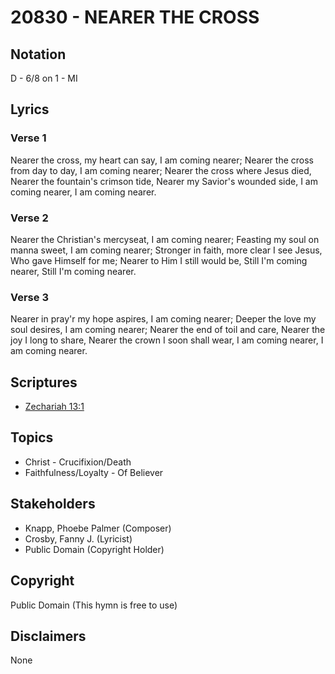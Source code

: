 # 20830 - NEARER THE CROSS

## Notation

D - 6/8 on 1 - MI

## Lyrics

### Verse 1

Nearer the cross, my heart can say, I am coming nearer; Nearer the cross from day to day, I am coming nearer; Nearer the cross where Jesus died, Nearer the fountain's crimson tide, Nearer my Savior's wounded side, I am coming nearer, I am coming nearer.

### Verse 2

Nearer the Christian's mercyseat, I am coming nearer; Feasting my soul on manna sweet, I am coming nearer; Stronger in faith, more clear I see Jesus, Who gave Himself for me; Nearer to Him I still would be, Still I'm coming nearer, Still I'm coming nearer.

### Verse 3

Nearer in pray'r my hope aspires, I am coming nearer; Deeper the love my soul desires, I am coming nearer; Nearer the end of toil and care, Nearer the joy I long to share, Nearer the crown I soon shall wear, I am coming nearer, I am coming nearer.


## Scriptures

- [Zechariah 13:1](https://www.biblegateway.com/passage/?search=Zechariah%2013%3A1)

## Topics

- Christ - Crucifixion/Death
- Faithfulness/Loyalty - Of Believer

## Stakeholders

- Knapp, Phoebe Palmer (Composer)
- Crosby, Fanny J. (Lyricist)
- Public Domain (Copyright Holder)

## Copyright

Public Domain
(This hymn is free to use)

## Disclaimers

None

